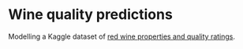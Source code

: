 # Wine quality predictions
Modelling a Kaggle dataset of [red wine properties and quality ratings](https://www.kaggle.com/uciml/red-wine-quality-cortez-et-al-2009). 
